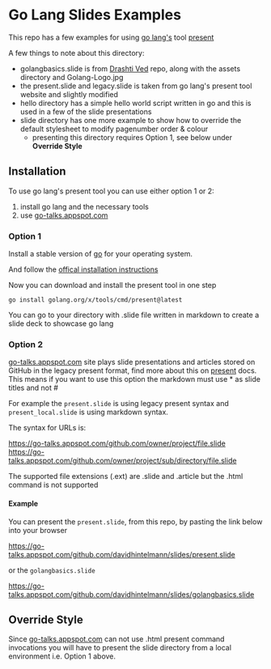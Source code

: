 # Go Lang Slides Examples

This repo has a few examples for using [go lang's](https://go.dev/) tool [present](https://pkg.go.dev/golang.org/x/tools/present)

A few things to note about this directory:
- golangbasics.slide is from [Drashti Ved](https://github.com/drashtived03/goslides) repo, along with the assets directory and Golang-Logo.jpg
- the present.slide and legacy.slide is taken from go lang's present tool website and slightly modified
- hello directory has a simple hello world script written in go and this is used in a few of the slide presentations
- slide directory has one more example to show how to override the default stylesheet to modify pagenumber order & colour
  - presenting this directory requires Option 1, see below under **Override Style**

## Installation

To use go lang's present tool you can use either option 1 or 2:
1. install go lang and the necessary tools 
2. use [go-talks.appspot.com](https://go-talks.appspot.com/)

### Option 1

Install a stable version of [go](https://go.dev/dl/) for your operating system.

And follow the [offical installation instructions](https://go.dev/doc/install)

Now you can download and install the present tool in one step

    go install golang.org/x/tools/cmd/present@latest

You can go to your directory with .slide file written in markdown to create a slide deck to showcase go lang

### Option 2

[go-talks.appspot.com](https://go-talks.appspot.com/) site plays slide presentations and articles stored on GitHub in the legacy present format, find more about this on [present](https://pkg.go.dev/golang.org/x/tools/present) docs. This means if you want to use this option the markdown must use * as slide titles and not #

For example the `present.slide` is using legacy present syntax and `present_local.slide` is using markdown syntax.

The syntax for URLs is:

   https://go-talks.appspot.com/github.com/owner/project/file.slide
   https://go-talks.appspot.com/github.com/owner/project/sub/directory/file.slide

The supported file extensions (.ext) are .slide and .article but the .html command is not supported

#### Example

You can present the `present.slide`, from this repo, by pasting the link below into your browser

  https://go-talks.appspot.com/github.com/davidhintelmann/slides/present.slide

or the `golangbasics.slide`

  https://go-talks.appspot.com/github.com/davidhintelmann/slides/golangbasics.slide

## Override Style

Since [go-talks.appspot.com](https://go-talks.appspot.com) can not use .html present command invocations you will have to present the slide directory from a local environment i.e. Option 1 above.